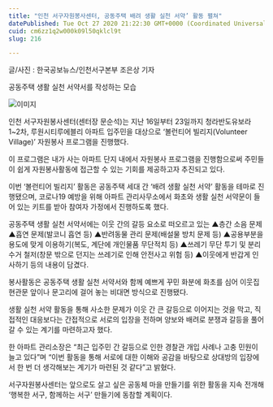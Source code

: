 ```yaml
---
title: "인천 서구자원봉사센터, 공동주택 배려 생활 실천 서약’ 활동 펼쳐"
datePublished: Tue Oct 27 2020 21:22:30 GMT+0000 (Coordinated Universal Time)
cuid: cm6zz1q2w000k09l50qklcl9t
slug: 216

---
```



글/사진 : 한국공보뉴스/인천서구본부 조은상 기자

공동주택 생활 실천 서약서를 작성하는 모습

![이미지](https://cdn.hashnode.com/res/hashnode/image/upload/v1739247486142/732e1617-5cd1-4c82-b715-21fbddacba22.jpeg)

인천 서구자원봉사센터(센터장 문순석)는 지난 16일부터 23일까지 청라반도유보라 1~2차, 루원시티루에블리 아파트 입주민을 대상으로 ‘볼런티어 빌리지(Volunteer Village)’ 자원봉사 프로그램을 진행했다.

이 프로그램은 내가 사는 아파트 단지 내에서 자원봉사 프로그램을 진행함으로써 주민들이 쉽게 자원봉사활동에 접근할 수 있는 기회를 제공하고자 추진되고 있다.

이번 ‘볼런티어 빌리지’ 활동은 공동주택 세대 간 ‘배려 생활 실천 서약’ 활동을 테마로 진행됐으며, 코로나19 예방을 위해 아파트 관리사무소에서 화초와 생활 실천 서약문이 들어 있는 키트를 받아 참여자 가정에서 진행하도록 했다.

공동주택 생활 실천 서약서에는 이웃 간의 갈등 요소로 떠오르고 있는 ▲층간 소음 문제 ▲흡연 문제(발코니 흡연 등) ▲반려동물 관리 문제(배설물 방치 문제 등) ▲공용부분을 용도에 맞게 이용하기(복도, 계단에 개인물품 무단적치 등) ▲쓰레기 무단 투기 및 분리수거 철저(창문 밖으로 던지는 쓰레기로 인해 안전사고 위험 등) ▲이웃에게 반갑게 인사하기 등의 내용이 담겼다.

봉사활동은 공동주택 생활 실천 서약서와 함께 예쁘게 꾸민 화분에 화초를 심어 이웃집 현관문 앞이나 문고리에 걸어 놓는 비대면 방식으로 진행됐다.

생활 실천 서약 활동을 통해 사소한 문제가 이웃 간 큰 갈등으로 이어지는 것을 막고, 직접적인 대응보다는 간접적으로 서로의 입장을 전하며 양보와 배려로 분쟁과 갈등을 풀어갈 수 있는 계기를 마련하고자 했다.

한 아파트 관리소장은 “최근 입주민 간 갈등으로 인한 경찰관 개입 사례나 고충 민원이 늘고 있다”며 “이번 활동을 통해 서로에 대한 이해와 공감을 바탕으로 상대방의 입장에서 한 번 더 생각해보는 계기가 마련된 것 같다”고 밝혔다.

서구자원봉사센터는 앞으로도 살고 싶은 공동체 마을 만들기를 위한 활동을 지속 전개해 ‘행복한 서구, 함께하는 서구’ 만들기에 동참할 계획이다.